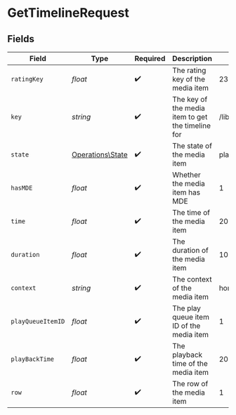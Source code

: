 # GetTimelineRequest


## Fields

| Field                                                | Type                                                 | Required                                             | Description                                          | Example                                              |
| ---------------------------------------------------- | ---------------------------------------------------- | ---------------------------------------------------- | ---------------------------------------------------- | ---------------------------------------------------- |
| `ratingKey`                                          | *float*                                              | :heavy_check_mark:                                   | The rating key of the media item                     | 23409                                                |
| `key`                                                | *string*                                             | :heavy_check_mark:                                   | The key of the media item to get the timeline for    | /library/metadata/23409                              |
| `state`                                              | [Operations\State](../../Models/Operations/State.md) | :heavy_check_mark:                                   | The state of the media item                          | playing                                              |
| `hasMDE`                                             | *float*                                              | :heavy_check_mark:                                   | Whether the media item has MDE                       | 1                                                    |
| `time`                                               | *float*                                              | :heavy_check_mark:                                   | The time of the media item                           | 2000                                                 |
| `duration`                                           | *float*                                              | :heavy_check_mark:                                   | The duration of the media item                       | 10000                                                |
| `context`                                            | *string*                                             | :heavy_check_mark:                                   | The context of the media item                        | home:hub.continueWatching                            |
| `playQueueItemID`                                    | *float*                                              | :heavy_check_mark:                                   | The play queue item ID of the media item             | 1                                                    |
| `playBackTime`                                       | *float*                                              | :heavy_check_mark:                                   | The playback time of the media item                  | 2000                                                 |
| `row`                                                | *float*                                              | :heavy_check_mark:                                   | The row of the media item                            | 1                                                    |
